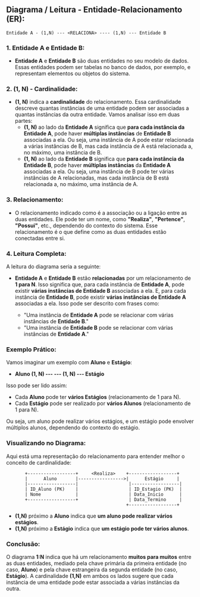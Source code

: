 ## Diagrama / Leitura - **Entidade-Relacionamento** (ER):

```
Entidade A - (1,N) --- <RELACIONA> ---- (1,N) --- Entidade B
```


### 1. **Entidade A** e **Entidade B**:
- **Entidade A** e **Entidade B** são duas entidades no seu modelo de dados. Essas entidades podem ser tabelas no banco de dados, por exemplo, e representam elementos ou objetos do sistema.

### 2. **(1, N)** - Cardinalidade:
- **(1, N)** indica a **cardinalidade** do relacionamento. Essa cardinalidade descreve quantas instâncias de uma entidade podem ser associadas a quantas instâncias da outra entidade. Vamos analisar isso em duas partes:
  - **(1, N)** ao lado da **Entidade A** significa que **para cada instância da Entidade A**, pode haver **múltiplas instâncias** de **Entidade B** associadas a ela. Ou seja, uma instância de A pode estar relacionada a várias instâncias de B, mas cada instância de A está relacionada a, no máximo, uma instância de B.
  - **(1, N)** ao lado da **Entidade B** significa que **para cada instância da Entidade B**, pode haver **múltiplas instâncias** da **Entidade A** associadas a ela. Ou seja, uma instância de B pode ter várias instâncias de A relacionadas, mas cada instância de B está relacionada a, no máximo, uma instância de A.

### 3. **Relacionamento**:
- O relacionamento indicado como **<RELACIONA>** é a associação ou a ligação entre as duas entidades. Ele pode ter um nome, como **"Realiza"**, **"Pertence"**, **"Possui"**, etc., dependendo do contexto do sistema. Esse relacionamento é o que define como as duas entidades estão conectadas entre si.

### 4. **Leitura Completa**:
A leitura do diagrama seria a seguinte:

- **Entidade A** e **Entidade B** estão **relacionadas** por um relacionamento de **1 para N**. Isso significa que, para cada instância de **Entidade A**, pode existir **várias instâncias de Entidade B** associadas a ela. E, para cada instância de **Entidade B**, pode existir **várias instâncias de Entidade A** associadas a ela. Isso pode ser descrito com frases como:

  - "Uma instância de **Entidade A** pode se relacionar com várias instâncias de **Entidade B**."
  - "Uma instância de **Entidade B** pode se relacionar com várias instâncias de **Entidade A**."

### Exemplo Prático:

Vamos imaginar um exemplo com **Aluno** e **Estágio**:

- **Aluno (1, N) --- <Realiza> --- (1, N) --- Estágio**
  
Isso pode ser lido assim:
- Cada **Aluno** pode ter **vários Estágios** (relacionamento de 1 para N).
- Cada **Estágio** pode ser realizado por **vários Alunos** (relacionamento de 1 para N).

Ou seja, um aluno pode realizar vários estágios, e um estágio pode envolver múltiplos alunos, dependendo do contexto do estágio.

### Visualizando no Diagrama:
Aqui está uma representação do relacionamento para entender melhor o conceito de cardinalidade:

```
       +------------------+     <Realiza>    +------------------+
       |      Aluno       |----------------->|      Estágio     |
       |------------------|                   |------------------|
       | ID_Aluno (PK)    |                   | ID_Estagio (PK)  |
       | Nome             |                   | Data_Inicio      |
       +------------------+                   | Data_Termino     |
                                             +------------------+
```

- **(1,N)** próximo a **Aluno** indica que **um aluno pode realizar vários estágios**.
- **(1,N)** próximo a **Estágio** indica que **um estágio pode ter vários alunos**.

### Conclusão:
O diagrama **1:N** indica que há um relacionamento **muitos para muitos** entre as duas entidades, mediado pela chave primária da primeira entidade (no caso, **Aluno**) e pela chave estrangeira da segunda entidade (no caso, **Estágio**). A cardinalidade **(1,N)** em ambos os lados sugere que cada instância de uma entidade pode estar associada a várias instâncias da outra.